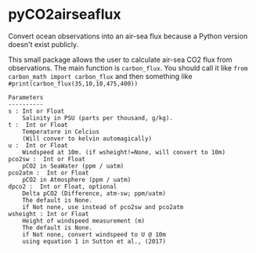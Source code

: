 # pyCO2airseaflux
Convert ocean observations into an air-sea flux because a Python version doesn't exist publicly.

This small package allows the user to calculate air-sea CO2 flux from observations. The main function is `carbon_flux`. You should call it like `from carbon_math import carbon_flux` and then something like `#print(carbon_flux(35,10,10,475,400))`



    Parameters
    ----------
    s : Int or Float
        Salinity in PSU (parts per thousand, g/kg).
    t :  Int or Float
        Temperature in Celcius
        (Will conver to kelvin automagically)
    u :  Int or Float
        Windspeed at 10m. (if wsheight!=None, will convert to 10m)
    pco2sw :  Int or Float
        pCO2 in SeaWater (ppm / uatm)
    pco2atm :  Int or Float
        pCO2 in Atmosphere (ppm / uatm)
    dpco2 :  Int or Float, optional
        Delta pCO2 (Difference, atm-sw; ppm/uatm)
        The default is None.
        if Not none, use instead of pco2sw and pco2atm
    wsheight : Int or Float
        Height of windspeed measurement (m)
        The default is None.
        if Not none, convert windspeed to U @ 10m
        using equation 1 in Sutton et al., (2017)
